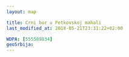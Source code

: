 ```yaml
---
layout: map

title: Crni bor u Petkovskoj mahali
last_modified_at: 2018-05-21T23:31:22+02:00

WDPA: [555589834]
geoSrbija:
---
```

